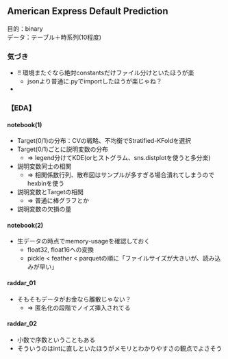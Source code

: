 ## American Express Default Prediction 
目的：binary<br>
データ：テーブル＋時系列(10程度)

### 気づき
* !! 環境またぐなら絶対constantsだけファイル分けといたほうが楽
    * jsonより普通に.pyでimportしたほうが楽じゃね？
* 

### 【EDA】
#### notebook(1)
* Target(0/1)の分布：CVの戦略、不均衡でStratified-KFoldを選択
* Target(0/1)ごとに説明変数の分布 
    * => legend分けてKDE(orヒストグラム、sns.distplotを使うと多分楽)
* 説明変数同士の相関 
    * => 相関係数行列、散布図はサンプルが多すぎる場合潰れてしまうのでhexbinを使う
* 説明変数とTargetの相関
    * => 普通に棒グラフとか
* 説明変数の欠損の量


#### notebook(2)
* 生データの時点でmemory-usageを確認しておく
    * float32, float16への変換
    * pickle < feather < parquetの順に「ファイルサイズが大きいが、読み込みが早い」

#### raddar_01
* そもそもデータがお金なら離散じゃない？
    * => 匿名化の段階でノイズ挿入されてる

#### raddar_02
* 小数で序数ということもある
* そういうのはintに直しといたほうがメモリとわかりやすさの観点でよさそう
